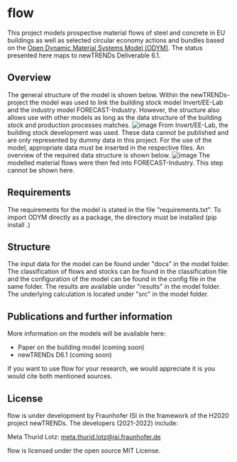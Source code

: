 # flow

This project models prospective material flows of steel and concrete in EU buildings as well as selected circular economy actions and bundles based on the [Open Dynamic Material Systems Model (ODYM)](https://github.com/indecol/odym). The status presented here maps to newTRENDs Deliverable 6.1.

## Overview
The general structure of the model is shown below. Within the newTRENDs-project the model was used to link the building stock model Invert/EE-Lab and the industry model FORECAST-Industry. However, the structure also allows use with other models as long as the data structure of the building stock and production processes matches.
![image](https://user-images.githubusercontent.com/96481739/228776417-817e0f5b-d995-46d1-b239-28d64ba7c2c5.png)
From Invert/EE-Lab, the building stock development was used. These data cannot be published and are only represented by dummy data in this project. For the use of the model, appropriate data must be inserted in the respective files. An overview of the required data structure is shown below.
![image](https://user-images.githubusercontent.com/96481739/228778432-d9c0b71b-c60c-4d9f-b74e-a9d5b506475c.png)
The modelled material flows were then fed into FORECAST-Industry. This step cannot be shown here.

## Requirements
The requirements for the model is stated in the file "requirements.txt". To import ODYM directly as a package, the directory must be installed (pip install .)

## Structure
The input data for the model can be found under "docs" in the model folder. The classification of flows and stocks can be found in the classification file and the configuration of the model can be found in the config file in the same folder. The results are available under "results" in the model folder. The underlying calculation is located under "src" in the model folder.

## Publications and further information
More information on the models will be available here:
- Paper on the building model (coming soon)
- newTRENDs D6.1 (coming soon)

If you want to use flow for your research, we would appreciate it is you would cite both mentioned sources.

## License
flow is under development by Fraunhofer ISI in the framework of the H2020 project newTRENDs. The developers (2021-2022) include:

Meta Thurid Lotz: meta.thurid.lotz@isi.fraunhofer.de

flow is licensed under the open source MIT License.


